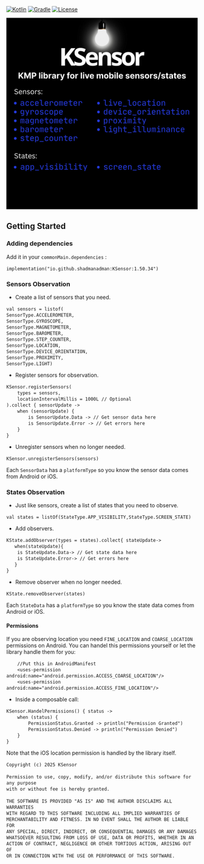 [![Kotlin](https://img.shields.io/badge/Kotlin-2.1.20-blue.svg?style=flat-square&logo=kotlin)](https://kotlinlang.org/)
[![Gradle](https://img.shields.io/badge/Gradle-8.x-green.svg?style=flat-square&logo=gradle)](https://gradle.org/)
[![License](https://img.shields.io/badge/License-0BSD-informational.svg)](https://opensource.org/licenses/0BSD)

![](cover.jpg)

## Getting Started
### Adding dependencies

Add it in your `commonMain.dependencies` :

  ```
  implementation("io.github.shadmanadman:KSensor:1.50.34")
  ```

### Sensors Observation

- Create a list of sensors that you need.

```
val sensors = listof(
SensorType.ACCELEROMETER,
SensorType.GYROSCOPE,
SensorType.MAGNETOMETER,
SensorType.BAROMETER,
SensorType.STEP_COUNTER,
SensorType.LOCATION,
SensorType.DEVICE_ORIENTATION,
SensorType.PROXIMITY,
SensorType.LIGHT)
```

- Register sensors for observation.

```
KSensor.registerSensors(
    types = sensors,
    locationIntervalMillis = 1000L // Optional
).collect { sensorUpdate ->
    when (sensorUpdate) {
        is SensorUpdate.Data -> // Get sensor data here
        is SensorUpdate.Error -> // Get errors here
    }
}
```

- Unregister sensors when no longer needed.

```
KSensor.unregisterSensors(sensors)
```

Each `SensorData` has a `platformType` so you know the sensor data comes from Android or iOS.


### States Observation

- Just like sensors, create a list of states that you need to observe.

```
val states = listOf(StateType.APP_VISIBILITY,StateType.SCREEN_STATE)
```

- Add observers.

```
KState.addObserver(types = states).collect{ stateUpdate->
   when(stateUpdate){
	is StateUpdate.Data-> // Get state data here
	is StateUpdate.Error-> // Get errors here
   }
}
```

- Remove observer when no longer needed.

```
KState.removeObserver(states)
```

Each `StateData` has a `platformType` so you know the state data comes from Android or iOS.


#### Permissions

If you are observing location you need `FINE_LOCATION` and `COARSE_LOCATION` permissions on Android.
You can handel this permissions yourself or let the library handle them for you:
```
    //Put this in AndroidManifest
    <uses-permission android:name="android.permission.ACCESS_COARSE_LOCATION"/>
    <uses-permission android:name="android.permission.ACCESS_FINE_LOCATION"/>
```

- Inside a composable call:

```
KSensor.HandelPermissions() { status ->
    when (status) {
        PermissionStatus.Granted -> println("Permission Granted")
        PermissionStatus.Denied -> println("Permission Denied")
    }
}
```
Note that the iOS location permission is handled by the library itself.


```
Copyright (c) 2025 KSensor

Permission to use, copy, modify, and/or distribute this software for any purpose
with or without fee is hereby granted.

THE SOFTWARE IS PROVIDED "AS IS" AND THE AUTHOR DISCLAIMS ALL WARRANTIES
WITH REGARD TO THIS SOFTWARE INCLUDING ALL IMPLIED WARRANTIES OF
MERCHANTABILITY AND FITNESS. IN NO EVENT SHALL THE AUTHOR BE LIABLE FOR
ANY SPECIAL, DIRECT, INDIRECT, OR CONSEQUENTIAL DAMAGES OR ANY DAMAGES
WHATSOEVER RESULTING FROM LOSS OF USE, DATA OR PROFITS, WHETHER IN AN
ACTION OF CONTRACT, NEGLIGENCE OR OTHER TORTIOUS ACTION, ARISING OUT OF
OR IN CONNECTION WITH THE USE OR PERFORMANCE OF THIS SOFTWARE.
```


